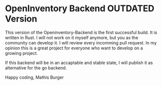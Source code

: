 # OpenInventory Backend OUTDATED Version

This version of the Openinventory-Backend is the first successful build.
It is written in Rust. I will not work on it myself anymore, but you as the community
can develop it. I will review every incomming pull request. In my opinion this is
a great project for everyone who want to develop on a growing project. 

If this backend will be in an accaptable and stable state, I will publish it as
alternative for the go backend. 


Happy coding,
Mathis Burger
